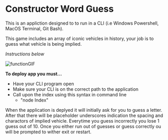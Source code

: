 # Constructor Word Guess

This is an appliction designed to to run in a CLI (i.e Windows Powershell, MacOS Terminal, Git Bash).

This game includes an array of iconic vehicles in history, your job is to guess what vehicle is being implied. 

*Instructions below*

![functionGIF](/gif_storage/function.gif)

**To deploy app you must...**

* Have your CLI program open
* Make sure your CLI is on the correct path to the application
* Call upon the index using this syntax in command line
	* "node Index"

When the application is deplyed it will initially ask for you to guess a letter. After that there will be placeholder underscores indication the spacing and charactors of implied vehicle. Everytime you guess incorrectly you lose 1 guess out of 10. Once you either run out of guesses or guess correctly ou will be prompted to wither exit or restart.


